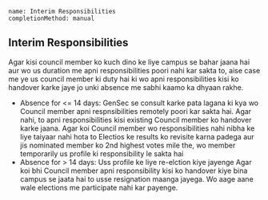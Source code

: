 ```ngMeta
name: Interim Responsibilities
completionMethod: manual
```
## Interim Responsibilities
Agar kisi council member ko kuch dino ke liye campus se bahar jaana hai aur wo us duration me apni responsibilities poori nahi kar sakta to, aise case me ye us council member ki duty hai ki wo apni responsibilities kisi ko handover karke jaye jo unki absence me sabhi kaamo ka dhyaan rakhe.
* Absence for <= 14 days: GenSec se consult karke pata lagana ki kya wo Council member apni respnsibilities remotely poori kar sakta hai. Agar nahi, to apni responsibilities kisi existing Council member ko handover karke jaana. Agar koi Council member wo responsibilities nahi nibha ke liye taiyaar nahi hota to Electios ke results ko revisite karna padega aur jis nominated member ko 2nd highest votes mile the, wo member temporarily us profile ki responsibility le sakta hai
* Absence for > 14 days: Uss profile ke liye re-elction kiye jayenge
Agar koi bhi Council member apni responsibility kisi ko handover kiye bina campus se jaata hai to usse resignation maanga jayega. Wo aage aane wale elections me participate nahi kar payenge.
